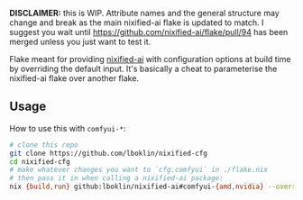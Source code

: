 **DISCLAIMER:** this is WIP. Attribute names and the general structure may change and break as the main nixified-ai flake is updated to match. I suggest you wait until https://github.com/nixified-ai/flake/pull/94 has been merged unless you just want to test it.

Flake meant for providing [nixified-ai](https://github.com/nixified-ai/flake) with configuration options at build time by overriding the default input. It's basically a cheat to parameterise the nixified-ai flake over another flake.

## Usage

How to use this with `comfyui-*`:
```sh
# clone this repo
git clone https://github.com/lboklin/nixified-cfg
cd nixified-cfg
# make whatever changes you want to `cfg.comfyui` in ./flake.nix
# then pass it in when calling a nixified-ai package:
nix {build,run} github:lboklin/nixified-ai#comfyui-{amd,nvidia} --override-input nixified-cfg .
```

